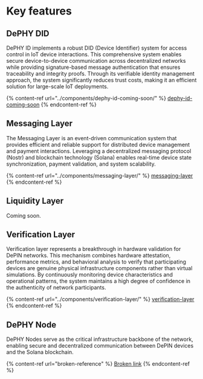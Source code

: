 # Key features

## DePHY DID

DePHY ID implements a robust DID (Device Identifier) system for access control in IoT device interactions. This comprehensive system enables secure device-to-device communication across decentralized networks while providing signature-based message authentication that ensures traceability and integrity proofs. Through its verifiable identity management approach, the system significantly reduces trust costs, making it an efficient solution for large-scale IoT deployments.

{% content-ref url="../components/dephy-id-coming-soon/" %}
[dephy-id-coming-soon](../components/dephy-id-coming-soon/)
{% endcontent-ref %}

## Messaging Layer

The Messaging Layer is an event-driven communication system that provides efficient and reliable support for distributed device management and payment interactions. Leveraging a decentralized messaging protocol (Nostr) and blockchain technology (Solana) enables real-time device state synchronization, payment validation, and system scalability.

{% content-ref url="../components/messaging-layer/" %}
[messaging-layer](../components/messaging-layer/)
{% endcontent-ref %}

## Liquidity Layer

Coming soon.

## Verification Layer

Verification layer represents a breakthrough in hardware validation for DePIN networks. This mechanism combines hardware attestation, performance metrics, and behavioral analysis to verify that participating devices are genuine physical infrastructure components rather than virtual simulations. By continuously monitoring device characteristics and operational patterns, the system maintains a high degree of confidence in the authenticity of network participants.

{% content-ref url="../components/verification-layer/" %}
[verification-layer](../components/verification-layer/)
{% endcontent-ref %}

## DePHY Node

DePHY Nodes serve as the critical infrastructure backbone of the network, enabling secure and decentralized communication between DePIN devices and the Solana blockchain.

{% content-ref url="broken-reference" %}
[Broken link](broken-reference)
{% endcontent-ref %}

